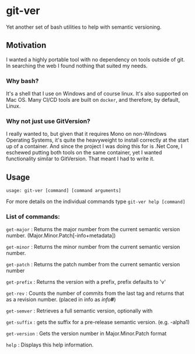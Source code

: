 # git-ver

Yet another set of bash utilities to help with semantic versioning.

## Motivation

I wanted a highly portable tool with no dependency on tools outside of git. In searching the web I found nothing that suited my needs.

### Why bash?

It's a shell that I use on Windows and of course linux. It's also supported on Mac OS. Many CI/CD tools are built on `docker`, and therefore, by default, Linux.

### Why not just use GitVersion?

I really wanted to, but given that it requires Mono on non-Windows Operating Systems, it's quite the heavyweight to install correctly at the start up of a container. And since the project I was doing this for is .Net Core, I eschewed putting both tools on the same container, yet I wanted functionality similar to GitVersion. That meant I had to write it.

## Usage

`usage: git-ver [command] [command arguments]`

For more details on the individual commands type `git-ver help [command]`

### List of commands:

`get-major` : Returns the major number from the current semantic version number. (Major.Minor.Patch[-info+metadata])

`get-minor` : Returns the minor number from the current semantic version number.

`get-patch` : Returns the patch number from the current semantic version number

`get-prefix` : Returns the version with a prefix, prefix defaults to 'v'

`get-rev` : Counts the number of commits from the last tag and returns that as a revision number. (placed in info as _info_**#**)

`get-semver` : Retrieves a full semantic version, optionally with

`get-suffix` : gets the suffix for a pre-release semantic version. (e.g. -alpha1)

`get-version` : Gets the version number in Major.Minor.Patch format

`help` : Displays this help information.
